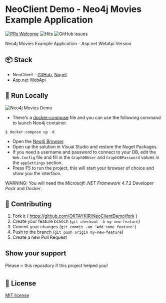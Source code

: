 # NeoClient Demo - Neo4j Movies Example Application
[![PRs Welcome](https://img.shields.io/badge/PRs-welcome-brightgreen.svg)](#contributing)
![Hits](https://hitcounter.pythonanywhere.com/count/tag.svg?url=https://github.com/OKTAYKIR/NeoClientDemo)
![GitHub issues](https://img.shields.io/github/issues/OKTAYKIR/NeoClientDemo)

Neo4j Movies Example Application - Asp.net WebApi Version

## 📦 Stack
* NeoClient - [GitHub](https://github.com/OKTAYKIR/NeoClient), [Nuget](https://www.nuget.org/packages/NeoClient/)
* Asp.net WebApi

## 🚀 Run Locally
![Neo4j Movies Demo](resources/movies.gif)
* There's a [docker-compose](resources/docker-compose.yml) file and you can use the following command to launch Neo4j container. 
```
$ docker-compose up -d
```
* Open the [Neo4j Browser](http://localhost:7474).
* Open up the solution in Visual Studio and restore the Nuget Packages. 
* If you need a username and password to connect to your DB, edit the `Web.Config` file and fill in the `GraphDBUser` and `GraphDBPassword` values in the `appSettings` section.
* Press F5 to run the project, this will start your browser of choice and show you the interface.

WARNING: You will need the *Microsoft .NET Framework 4.7.2 Developer Pack* and *Docker*.

## 🤝 Contributing
1. Fork it ( https://github.com/OKTAYKIR/NeoClientDemo/fork )
2. Create your feature branch (`git checkout -b my-new-feature`)
3. Commit your changes (`git commit -am 'Add some feature'`)
4. Push to the branch (`git push origin my-new-feature`)
5. Create a new Pull Request

## Show your support
Please ⭐️ this repository if this project helped you!

## 📝 License
[MIT license](http://www.opensource.org/licenses/Mit)
